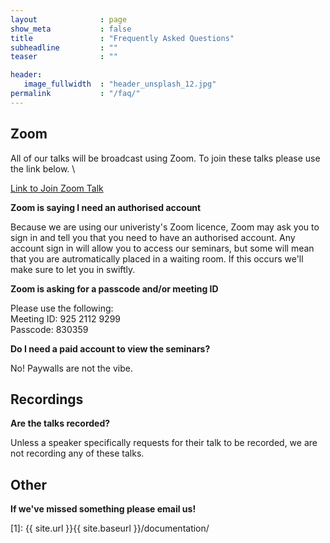 ```yaml
---
layout              : page
show_meta           : false
title               : "Frequently Asked Questions"
subheadline         : ""
teaser              : ""

header:
   image_fullwidth  : "header_unsplash_12.jpg"
permalink           : "/faq/"
---
```


## Zoom

All of our talks will be broadcast using Zoom. To join these talks please use the link below. \

[Link to Join Zoom Talk](https://bath-ac-uk.zoom.us/j/92521129299?pwd=WFV1YnhuOEY5Q3lFaHRIM3RjUkcyUT09)

__Zoom is saying I need an authorised account__

Because we are using our univeristy's Zoom licence, Zoom may ask you to sign in and tell you that you need to have an authorised account. Any account sign in will allow you to access our seminars, but some will mean that you are autromatically placed in a waiting room. If this occurs we'll make sure to let you in swiftly.

**Zoom is asking for a passcode and/or meeting ID**

Please use the following:\
Meeting ID: 925 2112 9299\
Passcode: 830359

**Do I need a paid account to view the seminars?**

No! Paywalls are not the vibe.

## Recordings

**Are the talks recorded?**

Unless a speaker specifically requests for their talk to be recorded, we are not recording any of these talks.

## Other

**If we've missed something please email us!**









 [1]: {{ site.url }}{{ site.baseurl }}/documentation/
